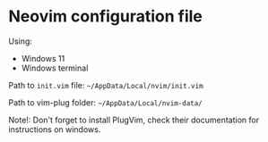 # Neovim configuration file

Using:

- Windows 11
- Windows terminal

Path to `init.vim` file: `~/AppData/Local/nvim/init.vim`

Path to vim-plug folder: `~/AppData/Local/nvim-data/`

Note!: Don't forget to install PlugVim, check their documentation for instructions on windows.
